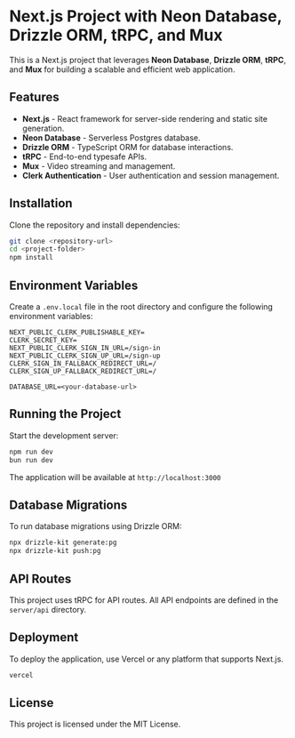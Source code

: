 # Next.js Project with Neon Database, Drizzle ORM, tRPC, and Mux

This is a Next.js project that leverages **Neon Database**, **Drizzle ORM**, **tRPC**, and **Mux** for building a scalable and efficient web application.

## Features

- **Next.js** - React framework for server-side rendering and static site generation.
- **Neon Database** - Serverless Postgres database.
- **Drizzle ORM** - TypeScript ORM for database interactions.
- **tRPC** - End-to-end typesafe APIs.
- **Mux** - Video streaming and management.
- **Clerk Authentication** - User authentication and session management.

## Installation

Clone the repository and install dependencies:

```sh
git clone <repository-url>
cd <project-folder>
npm install
```

## Environment Variables

Create a `.env.local` file in the root directory and configure the following environment variables:

```env
NEXT_PUBLIC_CLERK_PUBLISHABLE_KEY=
CLERK_SECRET_KEY=
NEXT_PUBLIC_CLERK_SIGN_IN_URL=/sign-in
NEXT_PUBLIC_CLERK_SIGN_UP_URL=/sign-up
CLERK_SIGN_IN_FALLBACK_REDIRECT_URL=/
CLERK_SIGN_UP_FALLBACK_REDIRECT_URL=/

DATABASE_URL=<your-database-url>
```

## Running the Project

Start the development server:

```sh
npm run dev
bun run dev
```

The application will be available at `http://localhost:3000`

## Database Migrations

To run database migrations using Drizzle ORM:

```sh
npx drizzle-kit generate:pg
npx drizzle-kit push:pg
```

## API Routes

This project uses tRPC for API routes. All API endpoints are defined in the `server/api` directory.

## Deployment

To deploy the application, use Vercel or any platform that supports Next.js.

```sh
vercel
```

## License

This project is licensed under the MIT License.
